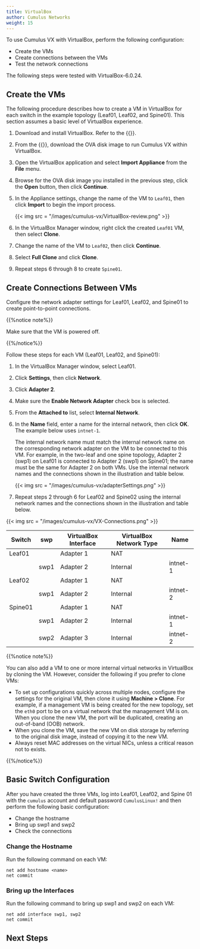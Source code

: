 ```yaml
---
title: VirtualBox
author: Cumulus Networks
weight: 15
---
```

To use Cumulus VX with VirtualBox, perform the following configuration:

- Create the VMs
- Create connections between the VMs
- Test the network connections

The following steps were tested with VirtualBox-6.0.24.

## Create the VMs

The following procedure describes how to create a VM in VirtualBox for each switch in the example topology (Leaf01, Leaf02, and Spine01). This section assumes a basic level of VirtualBox experience.

1. Download and install VirtualBox. Refer to the {{<exlink url="https://www.virtualbox.org/wiki/Downloads" text="VirtualBox documentation">}}.

2. From the {{<exlink url="https://cumulusnetworks.com/products/cumulus-vx/download/" text="Cumulus Networks website">}}, download the OVA disk image to run Cumulus VX within VirtualBox.

3. Open the VirtualBox application and select **Import Appliance** from the **File** menu.

4. Browse for the OVA disk image you installed in the previous step, click the **Open** button, then click **Continue**.

5. In the Appliance settings, change the name of the VM to `Leaf01`, then click **Import** to begin the import process.  

   {{< img src = "/images/cumulus-vx/VirtualBox-review.png" >}}

6. In the VirtualBox Manager window, right click the created `Leaf01` VM, then select **Clone**.

7. Change the name of the VM to `Leaf02`, then click **Continue**.

8. Select **Full Clone** and click **Clone**.

9. Repeat steps 6 through 8 to create `Spine01`.

## Create Connections Between VMs

Configure the network adapter settings for Leaf01, Leaf02, and Spine01 to create point-to-point connections.

{{%notice note%}}

Make sure that the VM is powered off.

{{%/notice%}}

Follow these steps for each VM (Leaf01, Leaf02, and Spine01):

1. In the VirtualBox Manager window, select Leaf01.

2. Click **Settings**, then click **Network**.

3. Click **Adapter 2**.

4. Make sure the **Enable Network Adapter** check box is selected.

5. From the **Attached to** list, select **Internal Network**.  

6. In the **Name** field, enter a name for the internal network, then click **OK**. The example below uses `intnet-1`.

   The internal network name must match the internal network name on the corresponding network adapter on the VM to be connected to this VM. For example, in the two-leaf and one spine topology, Adapter 2 (swp1) on Leaf01 is connected to Adapter 2 (swp1) on Spine01; the name must be the same for Adapter 2 on both VMs. Use the internal network names and the connections shown in the illustration and table below.

   {{< img src = "/images/cumulus-vx/adapterSettings.png" >}}

7. Repeat steps 2 through 6 for Leaf02 and Spine02 using the internal network names and the connections shown in the illustration and table below.

{{< img src = "/images/cumulus-vx/VX-Connections.png" >}}

| Switch    | swp      | VirtualBox Interface | VirtualBox Network Type | Name     |
| --------- | ----     | -------------------- | ----------------------- | -------- |
| Leaf01    |          | Adapter 1            | NAT                     |          |
|           | swp1     | Adapter 2            | Internal                | intnet-1 |
| Leaf02    |          | Adapter 1            | NAT                     |          |
|           | swp1    |  Adapter 2            | Internal                | intnet-2 |
| Spine01   |          | Adapter 1            | NAT                     |          |
|           | swp1     | Adapter 2            | Internal                | intnet-1 |
|           | swp2     | Adapter 3            | Internal                | intnet-2 |

{{%notice note%}}

You can also add a VM to one or more internal virtual networks in VirtualBox by cloning the VM. However, consider the following if you prefer to clone VMs:

- To set up configurations quickly across multiple nodes, configure the settings for the original VM, then clone it using **Machine \> Clone**. For example, if a management VM is being created for the new topology, set the `eth0` port to be on a virtual network that the management VM is on. When you clone the new VM, the port will be duplicated, creating an out-of-band (OOB) network.
- When you clone the VM, save the new VM on disk storage by referring to the original disk image, instead of copying it to the new VM.
- Always reset MAC addresses on the virtual NICs, unless a critical reason not to exists.

{{%/notice%}}

## Basic Switch Configuration

After you have created the three VMs, log into Leaf01, Leaf02, and Spine 01 with the `cumulus` account and default password `CumulusLinux!` and then perform the following basic configuration:

- Change the hostname
- Bring up swp1 and swp2
- Check the connections

### Change the Hostname

Run the following command on each VM:

```
net add hostname <name>
net commit
```

### Bring up the Interfaces

Run the following command to bring up swp1 and swp2 on each VM:

   ```
   net add interface swp1, swp2
   net commit
   ```




## Next Steps
